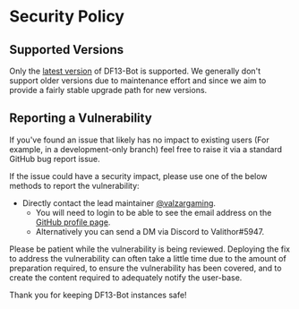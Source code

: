 # Security Policy

## Supported Versions

Only the [latest version](https://github.com/VZGCoders/DF13-Bot/releases) of DF13-Bot is supported.
We generally don't support older versions due to maintenance effort and
since we aim to provide a fairly stable upgrade path for new versions.

## Reporting a Vulnerability

If you've found an issue that likely has no impact to existing users (For example, in a development-only branch)
feel free to raise it via a standard GitHub bug report issue.

If the issue could have a security impact, please use one of the below 
methods to report the vulnerability:

- Directly contact the lead maintainer [@valzargaming](https://github.com/valzargaming). 
  - You will need to login to be able to see the email address on the [GitHub profile page](https://github.com/valzargaming).
  - Alternatively you can send a DM via Discord to Valithor#5947.

Please be patient while the vulnerability is being reviewed. Deploying the fix to address the vulnerability
can often take a little time due to the amount of preparation required, to ensure the vulnerability has
been covered, and to create the content required to adequately notify the user-base.

Thank you for keeping DF13-Bot instances safe!